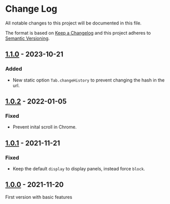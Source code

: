 <!-- deno-fmt-ignore-file -->

# Change Log
All notable changes to this project will be documented in this file.

The format is based on [Keep a Changelog](http://keepachangelog.com/) and this
project adheres to [Semantic Versioning](http://semver.org/).

## [1.1.0] - 2023-10-21
### Added
- New static option `Tab.changeHistory` to prevent changing the hash in the url.

## [1.0.2] - 2022-01-05
### Fixed
- Prevent inital scroll in Chrome.

## [1.0.1] - 2021-11-21
### Fixed
- Keep the default `display` to display panels, instead force `block`.

## [1.0.0] - 2021-11-20
First version with basic features

[1.1.0]: https://github.com/oom-components/tab/compare/v1.0.2...v1.1.0
[1.0.2]: https://github.com/oom-components/tab/compare/v1.0.1...v1.0.2
[1.0.1]: https://github.com/oom-components/tab/compare/v1.0.0...v1.0.1
[1.0.0]: https://github.com/oom-components/tab/releases/tag/v1.0.0
